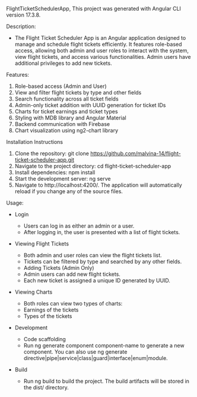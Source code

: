FlightTicketSchedulerApp,
  This project was generated with Angular CLI version 17.3.8.

Description:
- The Flight Ticket Scheduler App is an Angular application designed to manage and schedule flight tickets efficiently. It features role-based access, allowing both admin and user roles to interact with the system, view flight tickets, and access various functionalities. Admin users have additional privileges to add new tickets.

Features:
  1. Role-based access (Admin and User)
  2. View and filter flight tickets by type and other fields
  3. Search functionality across all ticket fields
  4. Admin-only ticket addition with UUID generation for ticket IDs
  5. Charts for ticket earnings and ticket types
  6. Styling with MDB library and Angular Material
  7. Backend communication with Firebase
  8. Chart visualization using ng2-chart library

Installation Instructions
1. Clone the repository:
git clone https://github.com/malvina-14/flight-ticket-scheduler-app.git
2. Navigate to the project directory:
cd flight-ticket-scheduler-app
3. Install dependencies:
npm install
4. Start the development server:
ng serve
5. Navigate to http://localhost:4200/. The application will automatically reload if you change any of the source files.


Usage:
- Login
   - Users can log in as either an admin or a user.
   - After logging in, the user is presented with a list of flight tickets.
- Viewing Flight Tickets
    - Both admin and user roles can view the flight tickets list.
    - Tickets can be filtered by type and searched by any other fields.
    - Adding Tickets (Admin Only)
    - Admin users can add new flight tickets.
    - Each new ticket is assigned a unique ID generated by UUID.
 - Viewing Charts
   - Both roles can view two types of charts:
   - Earnings of the tickets
   - Types of the tickets

 - Development
    - Code scaffolding
    - Run ng generate component component-name to generate a new component. You can also use ng generate directive|pipe|service|class|guard|interface|enum|module.

- Build
   - Run ng build to build the project. The build artifacts will be stored in the dist/ directory.

















